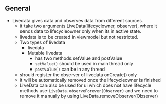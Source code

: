 ## General

* Livedata gives data and observes data from different sources. 
  * it take two arguments LiveData(lifecyclowner, observer), where it sends data to lifecycleowner only when its in active state.
  * livedata is to be created in viewmodel but not restricted. 
  * Two types of livedata 
     * livedata 
	 * Mutable livedata
	   * has two methods setValue and postValue
	   * `setValue()` should be used in main thread only
	   * `postValue()` can be in any thread 
  * should register the observer of livedata onCreate() only 
  * it will be automatically removed once the lifecycleowner is finished
  * LiveData can also be used for ui which does not have lifecycle methods use `LiveData.observeForever(Observer)` 
  and we need to remove it manually by using LiveData.removeObserver(Observer)
